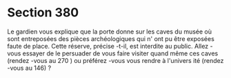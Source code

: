 # Section 380

Le gardien vous explique que la porte donne sur les caves du
musée où sont entreposées des pièces archéologiques qui n' ont
pu être exposées faute de place. Cette réserve, précise -t-il, est
interdite au public. Allez -vous essayer de le persuader de vous
faire visiter quand même ces caves (rendez -vous au 270 ) ou
préférez -vous vous rendre à l'univers ité (rendez -vous au 146) ?